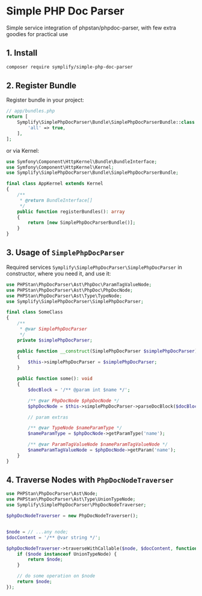 # Simple PHP Doc Parser

Simple service integration of phpstan/phpdoc-parser, with few extra goodies for practical use

## 1. Install

```bash
composer require symplify/simple-php-doc-parser
```

## 2. Register Bundle

Register bundle in your project:

```php
// app/bundles.php
return [
    Symplify\SimplePhpDocParser\Bundle\SimplePhpDocParserBundle::class => [
        'all' => true,
    ],
];
```

or via Kernel:

```php
use Symfony\Component\HttpKernel\Bundle\BundleInterface;
use Symfony\Component\HttpKernel\Kernel;
use Symplify\SimplePhpDocParser\Bundle\SimplePhpDocParserBundle;

final class AppKernel extends Kernel
{
    /**
     * @return BundleInterface[]
     */
    public function registerBundles(): array
    {
        return [new SimplePhpDocParserBundle()];
    }
}
```

## 3. Usage of `SimplePhpDocParser`

Required services `Symplify\SimplePhpDocParser\SimplePhpDocParser` in constructor, where you need it, and use it:

```php
use PHPStan\PhpDocParser\Ast\PhpDoc\ParamTagValueNode;
use PHPStan\PhpDocParser\Ast\PhpDoc\PhpDocNode;
use PHPStan\PhpDocParser\Ast\Type\TypeNode;
use Symplify\SimplePhpDocParser\SimplePhpDocParser;

final class SomeClass
{
    /**
     * @var SimplePhpDocParser
     */
    private $simplePhpDocParser;

    public function __construct(SimplePhpDocParser $simplePhpDocParser)
    {
        $this->simplePhpDocParser = $simplePhpDocParser;
    }

    public function some(): void
    {
        $docBlock = '/** @param int $name */';

        /** @var PhpDocNode $phpDocNode */
        $phpDocNode = $this->simplePhpDocParser->parseDocBlock($docBlock);

        // param extras

        /** @var TypeNode $nameParamType */
        $nameParamType = $phpDocNode->getParamType('name');

        /** @var ParamTagValueNode $nameParamTagValueNode */
        $nameParamTagValueNode = $phpDocNode->getParam('name');
    }
}
```

## 4. Traverse Nodes with `PhpDocNodeTraverser`

```php
use PHPStan\PhpDocParser\Ast\Node;
use PHPStan\PhpDocParser\Ast\Type\UnionTypeNode;
use Symplify\SimplePhpDocParser\PhpDocNodeTraverser;

$phpDocNodeTraverser = new PhpDocNodeTraverser();


$node = // ...any node;
$docContent = '/** @var string */';

$phpDocNodeTraverser->traverseWithCallable($node, $docContent, function (Node $node, string $docContent): Node {
    if ($node instanceof UnionTypeNode) {
        return $node;
    }

    // do some operation on $node
    return $node;
});
```
